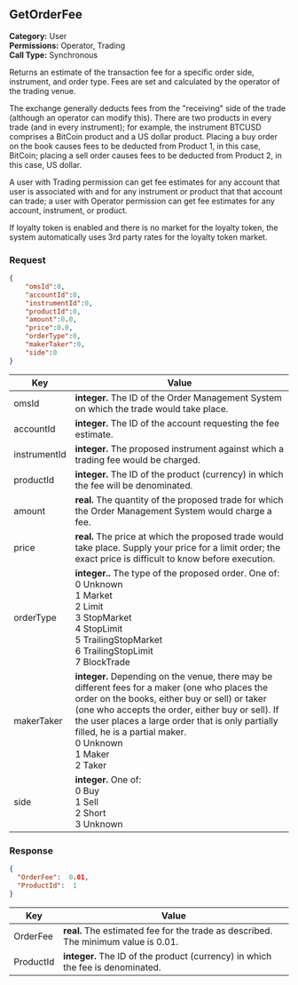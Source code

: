 ## GetOrderFee

**Category:** User<br />
**Permissions:** Operator, Trading<br />
**Call Type:** Synchronous

Returns an estimate of the transaction fee for a specific order side, instrument, and order type. Fees are set and calculated by the operator of the trading venue.

The exchange generally deducts fees from the "receiving" side of the trade (although an operator can modify this). There are two products in every trade (and in every instrument); for example, the instrument BTCUSD comprises a BitCoin product and a US dollar product. Placing a buy order on the book causes fees to be deducted from Product 1, in this case, BitCoin; placing a sell order causes fees to be deducted from Product 2, in this case, US dollar.

A user with Trading permission can get fee estimates for any account that user is associated with and for any instrument or product that that account can trade; a user with Operator permission can get fee estimates for any account, instrument, or product.

If loyalty token is enabled and there is no market for the loyalty token, the system automatically uses 3rd party rates for the loyalty token market. 

### Request

```json
{
    "omsId":0,
    "accountId":0,
    "instrumentId":0,
    "productId":0,
    "amount":0.0,
    "price":0.0,
    "orderType":0,
    "makerTaker":0,
    "side":0
}
```

| Key          | Value                                                        |
| ------------ | ------------------------------------------------------------ |
| omsId        | **integer.** The ID of the Order Management System on which the trade would take place. |
| accountId    | **integer.** The ID of the account requesting the fee estimate. |
| instrumentId | **integer.** The proposed instrument against which a trading fee would be charged. |
| productId    | **integer.** The ID of the product (currency) in which the fee will be denominated. |
| amount       | **real.** The quantity of the proposed trade for which the Order Management System would charge a fee. |
| price        | **real.** The price at which the proposed trade would take place. Supply your price for a limit order; the exact price is difficult to know before execution. |
| orderType    | **integer..** The type of the proposed order. One of:<br />0 Unknown<br />1 Market<br />2 Limit<br />3 StopMarket<br />4 StopLimit<br />5 TrailingStopMarket<br />6 TrailingStopLimit<br />7 BlockTrade<br /> |
| makerTaker   | **integer.** Depending on the venue, there may be different fees for a maker (one who places the order on the books, either buy or sell) or taker (one who accepts the order, either buy or sell). If the user places a large order that is only partially filled, he is a partial maker.<br />0 Unknown<br />1 Maker<br />2 Taker |
| side         | **integer.** One of:<br />0 Buy<br />1 Sell<br />2 Short<br />3 Unknown |

### Response

```json
{
  "OrderFee":  0.01,
  "ProductId":  1 
}
```

| Key       | Value                                                        |
| --------- | ------------------------------------------------------------ |
| OrderFee  | **real.** The estimated fee for the trade as described. The minimum value is 0.01. |
| ProductId | **integer.** The ID of the product (currency) in which the fee is denominated. |


